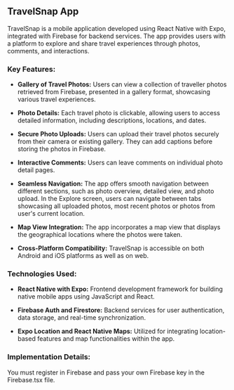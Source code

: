 ## TravelSnap App

TravelSnap is a mobile application developed using React Native with Expo, integrated with Firebase for backend services. The app provides users with a platform to explore and share travel experiences through photos, comments, and interactions.

### Key Features:

- **Gallery of Travel Photos:** Users can view a collection of traveller photos retrieved from Firebase, presented in a gallery format, showcasing various travel experiences.
  
- **Photo Details:** Each travel photo is clickable, allowing users to access detailed information, including descriptions, locations, and dates.

- **Secure Photo Uploads:** Users can upload their travel photos securely from their camera or existing gallery. They can add captions before storing the photos in Firebase.

- **Interactive Comments:** Users can leave comments on individual photo detail pages.

- **Seamless Navigation:** The app offers smooth navigation between different sections, such as photo overview, detailed view, and photo upload. In the Explore screen, users can navigate between tabs showcasing all uploaded photos, most recent photos or photos from user's current location.

- **Map View Integration:** The app incorporates a map view that displays the geographical locations where the photos were taken.

- **Cross-Platform Compatibility:** TravelSnap is accessible on both Android and iOS platforms as well as on web.

### Technologies Used:

- **React Native with Expo:** Frontend development framework for building native mobile apps using JavaScript and React.

- **Firebase Auth and Firestore:** Backend services for user authentication, data storage, and real-time synchronization.

- **Expo Location and React Native Maps:** Utilized for integrating location-based features and map functionalities within the app.

### Implementation Details:
You must register in Firebase and pass your own Firebase key in the Firebase.tsx file.
